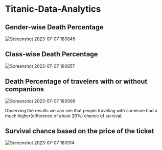 # Titanic-Data-Analytics

## Gender-wise Death Percentage
![Screenshot 2023-07-07 180845](https://github.com/NikhilManglik/Titanic-Data-Analytics/assets/73818714/8bf67e5c-374b-4ef9-aca7-f5e730b10f59)

## Class-wise Death Percentage
![Screenshot 2023-07-07 180857](https://github.com/NikhilManglik/Titanic-Data-Analytics/assets/73818714/00fb90de-2997-4efd-939d-0f1bc4b3ac88)

## Death Percentage of travelers with or without companions
![Screenshot 2023-07-07 180906](https://github.com/NikhilManglik/Titanic-Data-Analytics/assets/73818714/d99cd7bb-1647-4354-aed9-6968039ea6b0)

Observing the results we can see that people traveling with someone had a much higher(difference of about 20%) chance of survival.

## Survival chance based on the price of the ticket
![Screenshot 2023-07-07 180914](https://github.com/NikhilManglik/Titanic-Data-Analytics/assets/73818714/f649d691-cb18-4acc-bbe9-368802bf3b26)
